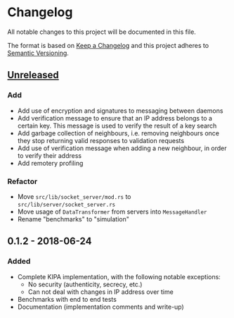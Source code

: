 # Changelog

All notable changes to this project will be documented in this file.

The format is based on [Keep a Changelog](http://keepachangelog.com/en/1.0.0/)
and this project adheres to [Semantic
Versioning](http://semver.org/spec/v2.0.0.html).

## [Unreleased]

### Add
- Add use of encryption and signatures to messaging between daemons
- Add verification message to ensure that an IP address belongs to a certain key.
  This message is used to verify the result of a key search
- Add garbage collection of neighbours, i.e. removing neighbours once they stop
  returning valid responses to validation requests
- Add use of verification message when adding a new neighbour, in order to
  verify their address
- Add remotery profiling

### Refactor
- Move `src/lib/socket_server/mod.rs` to `src/lib/server/socket_server.rs`
- Move usage of `DataTransformer` from servers into `MessageHandler`
- Rename "benchmarks" to "simulation"

## 0.1.2 - 2018-06-24

### Added
- Complete KIPA implementation, with the following notable exceptions:
  - No security (authenticity, secrecy, etc.)
  - Can not deal with changes in IP address over time
- Benchmarks with end to end tests
- Documentation (implementation comments and write-up)

[Unreleased]: https://github.com/mishajw/kipa/compare/v0.1.2...HEAD

